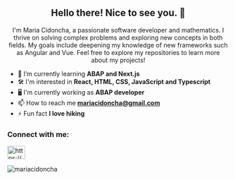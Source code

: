 <h2 align="center">Hello there! Nice to see you. 👋</h2>
<p align="center">I'm Maria Cidoncha, a passionate software developer and mathematics. I thrive on solving complex problems and exploring new concepts in both fields. My goals include deepening my knowledge of new frameworks such as Angular and Vue. Feel free to explore my repositories to learn more about my projects!</p>

- 🌱 I’m currently learning **ABAP and Next.js**
- 🛠️ I'm interested in **React, HTML, CSS, JavaScript and Typescript**
- 🖥️ I'm currently working as **ABAP developer**
- 📫 How to reach me **mariacidoncha@gmail.com**
- ⚡ Fun fact **I love hiking**

<h3 align="left">Connect with me:</h3>
<p align="left">
<a href="https://linkedin.com/in/https://www.linkedin.com/in/mariacidoncha/" target="blank"><img align="center" src="https://raw.githubusercontent.com/rahuldkjain/github-profile-readme-generator/master/src/images/icons/Social/linked-in-alt.svg" alt="https://www.linkedin.com/in/mariacidoncha/" height="30" width="40" /></a>
</p>

<p><img align="center" src="https://github-readme-stats.vercel.app/api/top-langs?username=mariacidoncha&show_icons=true&locale=en&layout=compact" alt="mariacidoncha" /></p>
